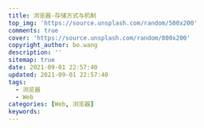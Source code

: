 ```yaml
---
title: 浏览器-存储方式与机制
top_img: 'https://source.unsplash.com/random/500x200'
comments: true
cover: 'https://source.unsplash.com/random/800x200'
copyright_author: bo.wang
description: ''
sitemap: true
date: 2021-09-01 22:57:40
updated: 2021-09-01 22:57:40
tags:
  - 浏览器
  - Web
categories: [Web, 浏览器]
keywords:
---
```


